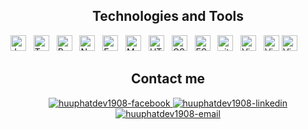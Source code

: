 <h2 align="center">Technologies and Tools</h2>
<span><img src="https://img.shields.io/badge/JavaScript-282C34?logo=javascript&logoColor=F7DF1E" alt="JavaScript logo" title="JavaScript" height="25" /></span>
&nbsp;
<span><img src="https://img.shields.io/badge/TypeScript-282C34?logo=typescript&logoColor=3178C6" alt="TypeScript logo" title="TypeScript" height="25" /></span>
&nbsp;
<span><img src="https://img.shields.io/badge/ReactJS-282C34?logo=react&logoColor=61DAFB" alt="ReactJS logo" title="ReactJS" height="25" /></span>
&nbsp;
<span><img src="https://img.shields.io/badge/Node.js-282C34?logo=node.js&logoColor=00F200" alt="Node.js logo" title="Node.js" height="25" /></span>
&nbsp;
<span><img src="https://img.shields.io/badge/Express-282C34?logo=express&logoColor=FFFFFF" alt="Express.js logo" title="Express.js" height="25" /></span>
&nbsp;
<span><img src="https://img.shields.io/badge/MongoDB-282C34?logo=mongodb&logoColor=47A248" alt="MongoDB logo" title="MongoDB" height="25" /></span>
&nbsp;
<span><img src="https://img.shields.io/badge/HTML5-282C34?logo=html5&logoColor=E34F26" alt="HTML5 logo" title="HTML5" height="25" /></span>
&nbsp;
<span><img src="https://img.shields.io/badge/CSS3-282C34?logo=css3&logoColor=1572B6" alt="CSS3 logo" title="CSS3" height="25" /></span>
&nbsp;
<span><img src="https://img.shields.io/badge/ESLint-282C34?logo=eslint&logoColor=4B32C3" alt="ESLint logo" title="ESLint" height="25" /></span>
&nbsp;
<span><img src="https://img.shields.io/badge/git-282C34?logo=git&logoColor=F05032" alt="git logo" title="git" height="25" /></span>
&nbsp;
<span><img src="https://img.shields.io/badge/VS%20Code-282C34?logo=visual-studio-code&logoColor=007ACC" alt="Visual Studio Code logo" title="Visual Studio Code" height="25" /></span>
&nbsp;
<span><img src="https://img.shields.io/badge/react_native-%2320232a.svg?style=for-the-badge&logo=react&logoColor=%2361DAFB" alt="Visual Studio Code logo" title="React Native" height="25" /></span>
<span><img src="https://img.shields.io/badge/Android%20Studio-3DDC84.svg?style=for-the-badge&logo=android-studio&logoColor=white" alt="Visual Studio Code logo" title="React Native" height="25" /></span>
&nbsp;
<br>

<h2 align="center">Contact me</h2>
<div align="center">
  <a href="https://www.facebook.com/huuphat1908/" target="blank">
    <img src="https://img.icons8.com/bubbles/100/000000/facebook-new.png" alt="huuphatdev1908-facebook" />
  </a>
  <a href="https://www.linkedin.com/in/h%E1%BB%AFu-ph%C3%A1t-nguy%E1%BB%85n-243517224/" target="blank">
    <img src="https://img.icons8.com/bubbles/100/000000/linkedin.png" alt="huuphatdev1908-linkedin" />
  </a>
  <a href="mailto:huuphatdev1908@gmail.com" target="top">
    <img src="https://img.icons8.com/bubbles/100/000000/apple-mail.png" alt="huuphatdev1908-email" />
  </a>
</div>
<br>
